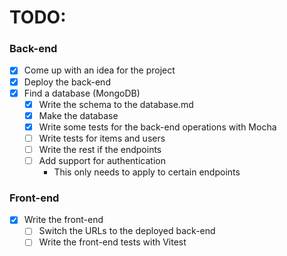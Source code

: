 # TODO:

### Back-end

- [x] Come up with an idea for the project
- [x] Deploy the back-end
- [x] Find a database (MongoDB)
  - [x] Write the schema to the database.md
  - [x] Make the database
  - [x] Write some tests for the back-end operations with Mocha
  - [ ] Write tests for items and users
  - [ ] Write the rest if the endpoints
  - [ ] Add support for authentication
    - This only needs to apply to certain endpoints

### Front-end

- [x] Write the front-end
  - [ ] Switch the URLs to the deployed back-end
  - [ ] Write the front-end tests with Vitest
